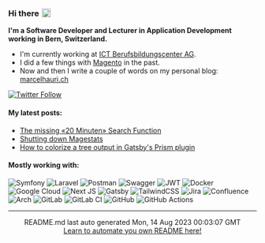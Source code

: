 ### Hi there <img src="https://media.giphy.com/media/hvRJCLFzcasrR4ia7z/giphy.gif" style="width: 18px; margin-left: 5px; position: absolute;">

**I'm a Software Developer and Lecturer in Application Development working in Bern, Switzerland.**

- I'm currently working at [ICT Berufsbildungscenter AG](https://berufsbildungscenter.ch/).
- I did a few things with [Magento](https://magento.marcelhauri.ch) in the past.
- Now and then I write a couple of words on my personal blog: [marcelhauri.ch](https://marcelhauri.ch)

[![Twitter Follow](https://img.shields.io/twitter/follow/mhauri?style=for-the-badge&color=111827&labelColor=111827)](https://twitter.com/mhauri)

#### My latest posts:

 - [The missing «20 Minuten» Search Function](https://marcelhauri.ch/blog/the-missing-20-minuten-search-function)
 - [Shutting down Magestats](https://marcelhauri.ch/blog/shutting-down-magestats)
 - [How to colorize a tree output in Gatsby's Prism plugin](https://marcelhauri.ch/blog/how-to-colorize-a-tree-output-in-gatsbys-prism-plugin)

#### Mostly working with:

![Symfony](https://img.shields.io/badge/symfony-%23000000.svg?style=for-the-badge&logo=symfony&logoColor=white&color=111827)
![Laravel](https://img.shields.io/badge/laravel-%23FF2D20.svg?style=for-the-badge&logo=laravel&logoColor=white&color=111827)
![Postman](https://img.shields.io/badge/Postman-FF6C37?style=for-the-badge&logo=postman&logoColor=white&color=111827)
![Swagger](https://img.shields.io/badge/-Swagger-%23Clojure?style=for-the-badge&logo=swagger&logoColor=white&color=111827)
![JWT](https://img.shields.io/badge/JWT-black?style=for-the-badge&logo=JSON%20web%20tokens&color=111827)
![Docker](https://img.shields.io/badge/docker-%230db7ed.svg?style=for-the-badge&logo=docker&logoColor=white&color=111827)
![Google Cloud](https://img.shields.io/badge/GoogleCloud-%234285F4.svg?style=for-the-badge&logo=google-cloud&logoColor=white&color=111827)
![Next JS](https://img.shields.io/badge/Next-black?style=for-the-badge&logo=next.js&logoColor=white&color=111827)
![Gatsby](https://img.shields.io/badge/Gatsby-%23663399.svg?style=for-the-badge&logo=gatsby&logoColor=white&color=111827)
![TailwindCSS](https://img.shields.io/badge/tailwindcss-%2338B2AC.svg?style=for-the-badge&logo=tailwind-css&logoColor=white&color=111827)
![Jira](https://img.shields.io/badge/jira-%230A0FFF.svg?style=for-the-badge&logo=jira&logoColor=white&color=111827)
![Confluence](https://img.shields.io/badge/confluence-%23172BF4.svg?style=for-the-badge&logo=confluence&logoColor=white&color=111827)
![Arch](https://img.shields.io/badge/Arch%20Linux-1793D1?logo=arch-linux&logoColor=fff&style=for-the-badge&color=111827)
![GitLab](https://img.shields.io/badge/gitlab-%23181717.svg?style=for-the-badge&logo=gitlab&logoColor=white&color=111827)
![GitLab CI](https://img.shields.io/badge/GitLabCI-%23181717.svg?style=for-the-badge&logo=gitlab&logoColor=white&color=111827)
![GitHub](https://img.shields.io/badge/github-%23121011.svg?style=for-the-badge&logo=github&logoColor=white&color=111827)
![GitHub Actions](https://img.shields.io/badge/githubactions-%232671E5.svg?style=for-the-badge&logo=githubactions&logoColor=white&color=111827)

<hr />
<div align="center">
README.md last auto generated Mon, 14 Aug 2023 00:03:07 GMT
<br/>
<a href="https://marcelhauri.ch" target="_blank">Learn to automate you own README here!</a>
</div>
